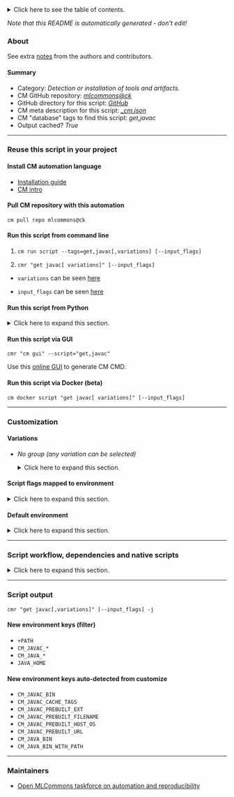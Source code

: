 <details>
<summary>Click here to see the table of contents.</summary>

* [About](#about)
* [Summary](#summary)
* [Reuse this script in your project](#reuse-this-script-in-your-project)
  * [ Install CM automation language](#install-cm-automation-language)
  * [ Check CM script flags](#check-cm-script-flags)
  * [ Run this script from command line](#run-this-script-from-command-line)
  * [ Run this script from Python](#run-this-script-from-python)
  * [ Run this script via GUI](#run-this-script-via-gui)
  * [ Run this script via Docker (beta)](#run-this-script-via-docker-(beta))
* [Customization](#customization)
  * [ Variations](#variations)
  * [ Script flags mapped to environment](#script-flags-mapped-to-environment)
  * [ Default environment](#default-environment)
* [Script workflow, dependencies and native scripts](#script-workflow-dependencies-and-native-scripts)
* [Script output](#script-output)
* [New environment keys (filter)](#new-environment-keys-(filter))
* [New environment keys auto-detected from customize](#new-environment-keys-auto-detected-from-customize)
* [Maintainers](#maintainers)

</details>

*Note that this README is automatically generated - don't edit!*

### About


See extra [notes](README-extra.md) from the authors and contributors.

#### Summary

* Category: *Detection or installation of tools and artifacts.*
* CM GitHub repository: *[mlcommons@ck](https://github.com/mlcommons/ck/tree/master/cm-mlops)*
* GitHub directory for this script: *[GitHub](https://github.com/mlcommons/ck/tree/master/cm-mlops/script/get-javac)*
* CM meta description for this script: *[_cm.json](_cm.json)*
* CM "database" tags to find this script: *get,javac*
* Output cached? *True*
___
### Reuse this script in your project

#### Install CM automation language

* [Installation guide](https://github.com/mlcommons/ck/blob/master/docs/installation.md)
* [CM intro](https://doi.org/10.5281/zenodo.8105339)

#### Pull CM repository with this automation

```cm pull repo mlcommons@ck```


#### Run this script from command line

1. `cm run script --tags=get,javac[,variations] [--input_flags]`

2. `cmr "get javac[ variations]" [--input_flags]`

* `variations` can be seen [here](#variations)

* `input_flags` can be seen [here](#script-flags-mapped-to-environment)

#### Run this script from Python

<details>
<summary>Click here to expand this section.</summary>

```python

import cmind

r = cmind.access({'action':'run'
                  'automation':'script',
                  'tags':'get,javac'
                  'out':'con',
                  ...
                  (other input keys for this script)
                  ...
                 })

if r['return']>0:
    print (r['error'])

```

</details>


#### Run this script via GUI

```cmr "cm gui" --script="get,javac"```

Use this [online GUI](https://cKnowledge.org/cm-gui/?tags=get,javac) to generate CM CMD.

#### Run this script via Docker (beta)

`cm docker script "get javac[ variations]" [--input_flags]`

___
### Customization


#### Variations

  * *No group (any variation can be selected)*
    <details>
    <summary>Click here to expand this section.</summary>

    * `_install`
      - Environment variables:
        - *CM_JAVAC_PREBUILT_INSTALL*: `on`
      - Workflow:

    </details>


#### Script flags mapped to environment
<details>
<summary>Click here to expand this section.</summary>

* `--install=value`  &rarr;  `CM_JAVAC_PREBUILT_INSTALL=value`

**Above CLI flags can be used in the Python CM API as follows:**

```python
r=cm.access({... , "install":...}
```

</details>

#### Default environment

<details>
<summary>Click here to expand this section.</summary>

These keys can be updated via `--env.KEY=VALUE` or `env` dictionary in `@input.json` or using script flags.

* CM_JAVAC_PREBUILT_VERSION: `19`
* CM_JAVAC_PREBUILT_BUILD: `36`
* CM_JAVAC_PREBUILT_URL: `https://download.java.net/openjdk/jdk${CM_JAVAC_PREBUILT_VERSION}/ri/`
* CM_JAVAC_PREBUILT_FILENAME: `openjdk-${CM_JAVAC_PREBUILT_VERSION}+${CM_JAVAC_PREBUILT_BUILD}_${CM_JAVAC_PREBUILT_HOST_OS}-x64_bin`

</details>

___
### Script workflow, dependencies and native scripts

<details>
<summary>Click here to expand this section.</summary>

  1. ***Read "deps" on other CM scripts from [meta](https://github.com/mlcommons/ck/tree/master/cm-mlops/script/get-javac/_cm.json)***
     * detect,os
       - CM script: [detect-os](https://github.com/mlcommons/ck/tree/master/cm-mlops/script/detect-os)
  1. ***Run "preprocess" function from [customize.py](https://github.com/mlcommons/ck/tree/master/cm-mlops/script/get-javac/customize.py)***
  1. Read "prehook_deps" on other CM scripts from [meta](https://github.com/mlcommons/ck/tree/master/cm-mlops/script/get-javac/_cm.json)
  1. ***Run native script if exists***
     * [run.bat](https://github.com/mlcommons/ck/tree/master/cm-mlops/script/get-javac/run.bat)
     * [run.sh](https://github.com/mlcommons/ck/tree/master/cm-mlops/script/get-javac/run.sh)
  1. Read "posthook_deps" on other CM scripts from [meta](https://github.com/mlcommons/ck/tree/master/cm-mlops/script/get-javac/_cm.json)
  1. ***Run "postrocess" function from [customize.py](https://github.com/mlcommons/ck/tree/master/cm-mlops/script/get-javac/customize.py)***
  1. Read "post_deps" on other CM scripts from [meta](https://github.com/mlcommons/ck/tree/master/cm-mlops/script/get-javac/_cm.json)
</details>

___
### Script output
`cmr "get javac[,variations]" [--input_flags] -j`
#### New environment keys (filter)

* `+PATH`
* `CM_JAVAC_*`
* `CM_JAVA_*`
* `JAVA_HOME`
#### New environment keys auto-detected from customize

* `CM_JAVAC_BIN`
* `CM_JAVAC_CACHE_TAGS`
* `CM_JAVAC_PREBUILT_EXT`
* `CM_JAVAC_PREBUILT_FILENAME`
* `CM_JAVAC_PREBUILT_HOST_OS`
* `CM_JAVAC_PREBUILT_URL`
* `CM_JAVA_BIN`
* `CM_JAVA_BIN_WITH_PATH`
___
### Maintainers

* [Open MLCommons taskforce on automation and reproducibility](https://github.com/mlcommons/ck/blob/master/docs/taskforce.md)